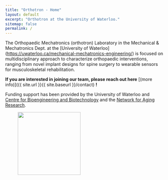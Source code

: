 ```yaml
---
title: "Orthotron - Home"
layout: default
excerpt: "Orthotron at the University of Waterloo."
sitemap: false
permalink: /
---
```


The Orthopaedic Mechatronics (orthotron) Laboratory in the Mechanical & Mechatronics Dept. at the [University of Waterloo] (https://uwaterloo.ca/mechanical-mechatronics-engineering/) is focused on multidisciplinary approach to characterize orthopaedic interventions, ranging from novel implant designs for spine surgery to wearable sensors for musculoskeletal rehabilitation.  

 **If you are interested in joining our team, please reach out here** [(more info)]({{ site.url }}{{ site.baseurl }}/contact) **!**
 
 
Funding support has been provided by the University of Waterloo and [Centre for Bioengineering and Biotechnology](https://uwaterloo.ca/bioengineering-biotechnology/) and the [Network for Aging Research](https://uwaterloo.ca/network-for-aging-research/).

<figure class="third">
  <img src="{{ site.url }}{{ site.baseurl }}/images/waterloo.png" style="width: 200px">
</figure>
